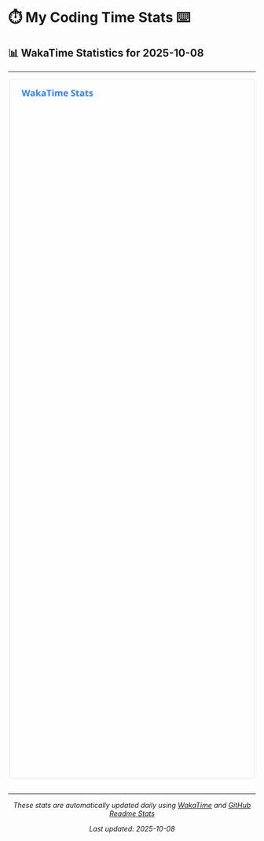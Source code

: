 # ⏱️ My Coding Time Stats ⌨️

## 📊 WakaTime Statistics for 2025-10-08

---

<div align="center">

<img src="./images/wakatime-stats-2025-10-08.svg" alt="WakaTime Stats" width="500">

</div>

---

<div align="center">

*These stats are automatically updated daily using [WakaTime](https://wakatime.com) and [GitHub Readme Stats](https://github.com/anuraghazra/github-readme-stats)*

*Last updated: 2025-10-08*
</div>
